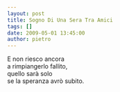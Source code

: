 ```yaml
---
layout: post
title: Sogno Di Una Sera Tra Amici
tags: []
date: 2009-05-01 13:45:00
author: pietro
---
```

E non riesco ancora<br/>a rimpiangerlo fallito,<br/>quello sarà solo<br/>se la speranza avrò subito.
